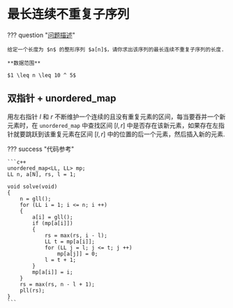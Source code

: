 # 最长连续不重复子序列

??? question "[问题描述](https://www.acwing.com/problem/content/801/)"

    给定一个长度为 $n$ 的整形序列 $a[n]$，请你求出该序列的最长连续不重复子序列的长度.

    **数据范围**

    $1 \leq n \leq 10 ^ 5$

## 双指针 + unordered_map

用左右指针 $l$ 和 $r$ 不断维护一个连续的且没有重复元素的区间，每当要吞并一个新元素时，在 `unordered_map` 中查找区间 $[l, r]$ 中是否存在该新元素，如果存在左指针就要跳跃到该重复元素在区间 $[l, r]$ 中的位置的后一个元素，然后插入新的元素.

??? success "代码参考"

    ```c++
    unordered_map<LL, LL> mp;
    LL n, a[N], rs, l = 1;

    void solve(void)
    {
        n = gll();
        for (LL i = 1; i <= n; i ++)
        {
            a[i] = gll();
            if (mp[a[i]])
            {
                rs = max(rs, i - l);
                LL t = mp[a[i]];
                for (LL j = l; j <= t; j ++)
                    mp[a[j]] = 0;
                l = t + 1;
            }
            mp[a[i]] = i;
        }
        rs = max(rs, n - l + 1);
        pll(rs);
    }
    ```

